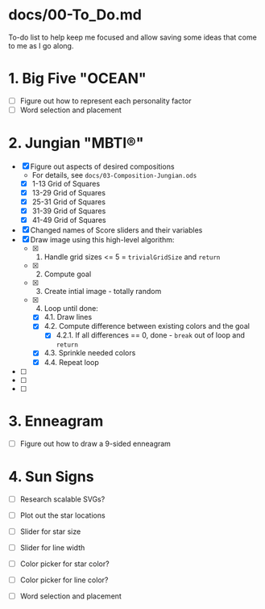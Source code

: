 
# docs/00-To_Do.md

To-do list to help keep me focused and allow saving some ideas that come to me as I go along.

# 1. Big Five "OCEAN"

- [ ] Figure out how to represent each personality factor
- [ ] Word selection and placement

# 2. Jungian "MBTI®"

- [x] Figure out aspects of desired compositions
  - For details, see `docs/03-Composition-Jungian.ods`
  - [x] 1-13 Grid of Squares
  - [x] 13-29 Grid of Squares
  - [x] 25-31 Grid of Squares
  - [x] 31-39 Grid of Squares
  - [x] 41-49 Grid of Squares
- [x] Changed names of Score sliders and their variables
- [x] Draw image using this high-level algorithm:
  - [x] 1. Handle grid sizes <= 5 = `trivialGridSize` and `return`
  - [x] 2. Compute goal
  - [x] 3. Create intial image - totally random
  - [x] 4. Loop until done:
     - [x] 4.1. Draw lines
     - [x] 4.2. Compute difference between existing colors and the goal
       - [x] 4.2.1. If all differences == 0, done - `break` out of loop and `return`
     - [x] 4.3. Sprinkle needed colors
     - [x] 4.4. Repeat loop
- [ ] 
- [ ] 
- [ ] 

# 3. Enneagram

- [ ] Figure out how to draw a 9-sided enneagram

# 4. Sun Signs

- [ ] Research scalable SVGs?
- [ ] Plot out the star locations
- [ ] Slider for star size
- [ ] Slider for line width
- [ ] Color picker for star color?
- [ ] Color picker for line color?
- [ ] Word selection and placement

